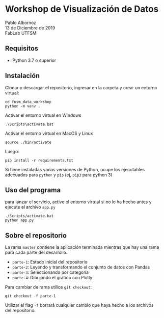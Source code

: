 # Workshop de Visualización de Datos

Pablo Albornoz  
13 de Diciembre de 2019  
FabLab UTFSM

## Requisitos

* Python 3.7 o superior

## Instalación

Clonar o descargar el repositorio, ingresar en la carpeta y crear un entorno virtual:

```
cd fusm_data_workshop
python -m venv .
```

Activar el entorno virtual en Windows 

```
.\Scripts\activate.bat
```

Activar el entorno virtual en MacOS y Linux

```
source ./bin/activate
```

Luego:

```
pip install -r requirements.txt
```

Si tiene instaladas varias versiones de Python, ocupe los ejecutables adecuados para `python` y `pip` (ej, `pip3` para python 3)

## Uso del programa

para lanzar el servicio, active el entorno virtual si no lo ha hecho antes y ejecute el archivo `app.py`

```
./Scripts/activate.bat
python app.py
``` 

## Sobre el repositorio

La rama `master` contiene la aplicación terminada mientras que hay una rama para cada parte del desarrollo. 

* `parte-1`: Estado inicial del repositorio
* `parte-2`: Leyendo y transformando el conjunto de datos con Pandas
* `parte-3`: Seleccionando por categoría
* `parte-4`: Dibujando el gráfico con Plotly

Para cambiar de rama utilice `git checkout`:

```
git checkout -f parte-1
```

Utilizar el flag `-f` borrará cualquier cambio que haya hecho a los archivos del repositorio.

